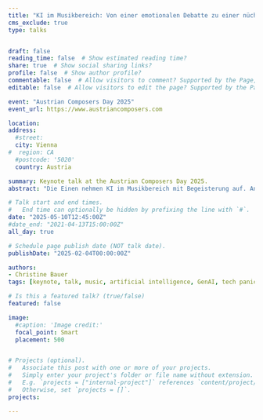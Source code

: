 ```yaml
---
title: "KI im Musikbereich: Von einer emotionalen Debatte zu einer nüchternen Betrachtung"
cms_exclude: true
type: talks


draft: false
reading_time: false  # Show estimated reading time?
share: true  # Show social sharing links?
profile: false  # Show author profile?
commentable: false  # Allow visitors to comment? Supported by the Page, Post, and Docs content types.
editable: false  # Allow visitors to edit the page? Supported by the Page, Post, and Docs content types.

event: "Austrian Composers Day 2025"
event_url: https://www.austriancomposers.com

location: 
address:
  #street: 
  city: Vienna
#  region: CA
  #postcode: '5020'
  country: Austria

summary: Keynote talk at the Austrian Composers Day 2025.
abstract: "Die Einen nehmen KI im Musikbereich mit Begeisterung auf. Andere distanzieren sich hingegen mit Skepsis und Sorge. Dass es eine Bandbreite an Emotionen gibt, wenn neue Technologien auf den Markt kommen, ist kein neues Phänomen. Hier waren wir schon oft... KI ist gekommen, um zu bleiben. Wir können (und müssen) mitgestalten, wo die Reise hingeht. Einen ersten Schritt hierzu bietet dieser Vortrag: Der geheimnisvollen Magie den Zauber nehmen und verstehen, was genau da (technisch) abläuft."

# Talk start and end times.
#   End time can optionally be hidden by prefixing the line with `#`.
date: "2025-05-10T12:45:00Z"
#date_end: "2021-04-13T15:00:00Z"
all_day: true

# Schedule page publish date (NOT talk date).
publishDate: "2025-02-04T00:00:00Z"

authors:
- Christine Bauer
tags: [keynote, talk, music, artificial intelligence, GenAI, tech panic cycle, communication to the public]

# Is this a featured talk? (true/false)
featured: false

image:
  #caption: 'Image credit:'
  focal_point: Smart
  placement: 500


# Projects (optional).
#   Associate this post with one or more of your projects.
#   Simply enter your project's folder or file name without extension.
#   E.g. `projects = ["internal-project"]` references `content/project/deep-learning/index.md`.
#   Otherwise, set `projects = []`.
projects:

---
```

